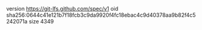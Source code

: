 version https://git-lfs.github.com/spec/v1
oid sha256:0644c41e121b7f18fcb3c9da9920f4fc18ebac4c9d40378aa9b82f4c5242071a
size 4349
